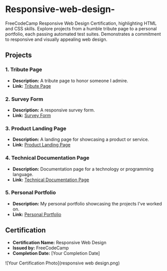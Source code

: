 # Responsive-web-design-
FreeCodeCamp Responsive Web Design Certification, highlighting HTML and CSS skills. Explore projects from a humble tribute page to a personal portfolio, each passing automated test suites. Demonstrates a commitment to responsive and visually appealing web design.

## Projects

### 1. Tribute Page
- **Description:** A tribute page to honor someone I admire.
- **Link:** [Tribute Page](https://codepen.io/mrwednesday33/full/rNJeONK)

### 2. Survey Form
- **Description:** A responsive survey form.
- **Link:** [Survey Form](https://codepen.io/mrwednesday33/pen/abqNPjZ)

### 3. Product Landing Page
- **Description:** A landing page for showcasing a product or service.
- **Link:** [Product Landing Page](https://codepen.io/mrwednesday33/full/RwQRgXR)

### 4. Technical Documentation Page
- **Description:** Documentation page for a technology or programming language.
- **Link:** [Technical Documentation Page](https://codepen.io/mrwednesday33/pen/PoQGPNY)

### 5. Personal Portfolio
- **Description:** My personal portfolio showcasing the projects I've worked on.
- **Link:** [Personal Portfolio](https://codepen.io/mrwednesday33/full/dydppeX)

## Certification

- **Certification Name:** Responsive Web Design
- **Issued by:** FreeCodeCamp
- **Completion Date:** [Your Completion Date]

![Your Certification Photo](responsive web design.png)

